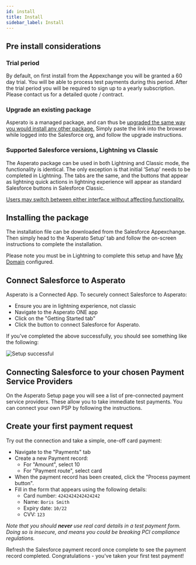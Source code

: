 ```yaml
---
id: install
title: Install
sidebar_label: Install
---
```


## Pre install considerations
 
### Trial period
By default, on first install from the Appexchange you will be granted a 60 day trial. You will be able to process test payments during this period. After the trial period you will be required to sign up to a yearly subscription. Please contact us for a detailed quote / contract.
 
### Upgrade an existing package
Asperato is a managed package, and can thus be <a href="https://help.salesforce.com/articleView?id=distribution_upgrading_packages.htm&amp;type=5" target="_blank">upgraded the same way you would install any other package.</a> Simply paste the link into the browser while logged into the Salesforce org, and follow the upgrade instructions.
 
### Supported Salesforce versions, Lightning vs Classic
The Asperato package can be used in both Lightning and Classic mode, the functionality is identical. The only exception is that initial ‘Setup’ needs to be completed in Lightning. The tabs are the same, and the buttons that appear as lightning quick actions in lightning experience will appear as standard Salesforce buttons in Salesforce Classic.

<a target="_blank" href="https://help.salesforce.com/articleView?id=000230642&amp;type=1">Users may switch between either interface without affecting functionality.</a>
 
## Installing the package
The installation file can be downloaded from the Salesforce Appexchange. 
Then simply head to the ‘Asperato Setup’ tab and follow the on-screen instructions to complete the installation. 
 
Please note you must be in Lightning to complete this setup and have <a href="https://help.salesforce.com/articleView?id=domain_name_overview.htm&r=https%3A%2F%2Fwww.google.com%2F&amp;type=5" target="_blank">My Domain</a> configured.  
 
## Connect Salesforce to Asperato
Asperato is a Connected App. To securely connect Salesforce to Asperato:

 - Ensure you are in lightning experience, not classic
 - Navigate to the Asperato ONE app
 - Click on the "Getting Started tab"
 - Click the button to connect Salesforce for Asperato.

If you've completed the above successfully, you should see something like the following:

![Setup successful](/userdocs/img/overview/setup_success.png "Setup successful")
 
## Connecting Salesforce to your chosen Payment Service Providers
On the Asperato Setup page you will see a list of pre-connected payment service providers. These allow you to take immediate test payments. You can connect your own PSP by following the instructions.
 
## Create your first payment request
Try out the connection and take a simple, one-off card payment:

- Navigate to the "Payments" tab
- Create a new Payment record:
  - For "Amount", select 10
  - For "Payment route", select card
- When the payment record has been created, click the "Process payment button".
- Fill in the form that appears using the following details:
  - Card number: `4242424242424242`
  - Name: `Boris Smith`
  - Expiry date: `10/22`
  - CVV: `123`

*Note that you should **never** use real card details in a test payment form. Doing so is insecure, and means you could be breaking PCI compliance regulations.*
 
Refresh the Salesforce payment record once complete to see the payment record completed. Congratulations - you've taken your first test payment!
